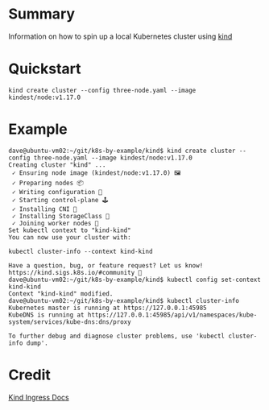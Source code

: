 # Summary
Information on how to spin up a local Kubernetes cluster using [kind](https://github.com/kubernetes-sigs/kind)

# Quickstart
`kind create cluster --config three-node.yaml --image kindest/node:v1.17.0`

# Example
```
dave@ubuntu-vm02:~/git/k8s-by-example/kind$ kind create cluster --config three-node.yaml --image kindest/node:v1.17.0
Creating cluster "kind" ...
 ✓ Ensuring node image (kindest/node:v1.17.0) 🖼
 ✓ Preparing nodes 📦 
 ✓ Writing configuration 📜 
 ✓ Starting control-plane 🕹️ 
 ✓ Installing CNI 🔌 
 ✓ Installing StorageClass 💾 
 ✓ Joining worker nodes 🚜 
Set kubectl context to "kind-kind"
You can now use your cluster with:

kubectl cluster-info --context kind-kind

Have a question, bug, or feature request? Let us know! https://kind.sigs.k8s.io/#community 🙂
dave@ubuntu-vm02:~/git/k8s-by-example/kind$ kubectl config set-context kind-kind
Context "kind-kind" modified.
dave@ubuntu-vm02:~/git/k8s-by-example/kind$ kubectl cluster-info
Kubernetes master is running at https://127.0.0.1:45985
KubeDNS is running at https://127.0.0.1:45985/api/v1/namespaces/kube-system/services/kube-dns:dns/proxy

To further debug and diagnose cluster problems, use 'kubectl cluster-info dump'.
```

# Credit
[Kind Ingress Docs](https://kind.sigs.k8s.io/docs/user/ingress/)